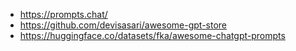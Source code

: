 - https://prompts.chat/
- https://github.com/devisasari/awesome-gpt-store
- https://huggingface.co/datasets/fka/awesome-chatgpt-prompts
